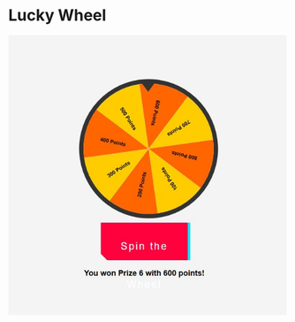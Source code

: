 # Lucky Wheel

![Lucky Wheel Screenshot](https://github.com/ramykatour/Lucky-Wheel/blob/main/screen.jpg)
